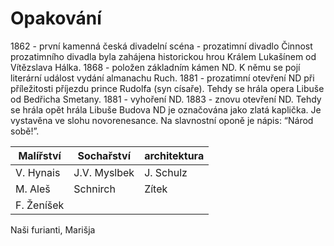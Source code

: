 # Opakování
1862 - první kamenná česká divadelní scéna - prozatimní divadlo
Činnost prozatimního divadla byla zahájena historickou hrou Králem Lukašínem od Vítězslava Hálka.
1868 - položen základním kámen ND. K němu se pojí literární událost vydání almanachu Ruch.
1881 - prozatimní otevření ND při příležitosti příjezdu prince Rudolfa (syn císaře).
Tehdy se hrála opera Libuše od Bedřicha Smetany.
1881 - vyhoření ND.
1883 - znovu otevření ND.
Tehdy se hrála opět hrála Libuše 
Budova ND je označována jako zlatá kaplička.
Je vystavěna ve slohu novorenesance.
Na slavnostní oponě je nápis: “Národ sobě!”.

| Malířství  | Sochařství   | architektura |
| ---------- | ------------ | ------------ |
| V. Hynais  | J.V. Myslbek | J. Schulz    |
| M. Aleš    | Schnirch     | Zítek        |
| F. Ženíšek |              |              |

Naši furianti, Marišja

